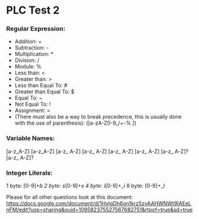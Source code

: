 # PLC Test 2

### Regular Expression: 
* Addition: +
* Subtraction: - 
* Multiplication: * 
* Division: /
* Module: %
* Less than: <
* Greater than: >
* Less than Equal To: #
* Greater than Equal To: $
* Equal To: ~
* Not Equal To: !
* Assignment: =
* (There must also be a way to break precedence, this is usually done with the use of parenthesis): ([a-zA-Z0-9_/+-*% ]*)

### Variable Names:
[a-z_A-Z] [a-z_A-Z] [a-z_ A-Z] [a-z_ A-Z] [a-z_ A-Z] [a-z_ A-Z] [a-z_ A-Z]?[a-z_ A-Z]?
### Integer Literals:
1 byte: [0-9]+_b
2 byte: s_[0-9]+_s
4 byte: i_[0-9]+_i
8 byte: [0-9]+_l


Please for all other questions look at this document: https://docs.google.com/document/d/1HxlgDh6gn1krz5zvAAHWNWt9IAEeLnFM/edit?usp=sharing&ouid=109582375527567682751&rtpof=true&sd=true



